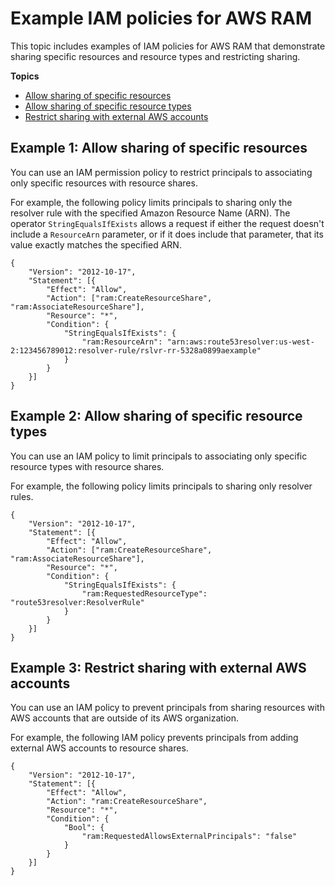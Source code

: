 # Example IAM policies for AWS RAM<a name="security-iam-policies-examples"></a>

This topic includes examples of IAM policies for AWS RAM that demonstrate sharing specific resources and resource types and restricting sharing\.

**Topics**
+ [Allow sharing of specific resources](#owner-share-specific-resources)
+ [Allow sharing of specific resource types](#owner-share-resource-types)
+ [Restrict sharing with external AWS accounts](#control-access-owner-external)

## Example 1: Allow sharing of specific resources<a name="owner-share-specific-resources"></a>

You can use an IAM permission policy to restrict principals to associating only specific resources with resource shares\.

For example, the following policy limits principals to sharing only the resolver rule with the specified Amazon Resource Name \(ARN\)\. The operator `StringEqualsIfExists` allows a request if either the request doesn't include a `ResourceArn` parameter, or if it does include that parameter, that its value exactly matches the specified ARN\.

```
{
    "Version": "2012-10-17",
    "Statement": [{
        "Effect": "Allow",
        "Action": ["ram:CreateResourceShare", "ram:AssociateResourceShare"],
        "Resource": "*",
        "Condition": {
            "StringEqualsIfExists": {
                "ram:ResourceArn": "arn:aws:route53resolver:us-west-2:123456789012:resolver-rule/rslvr-rr-5328a0899aexample"
            }
        }
    }]
}
```

## Example 2: Allow sharing of specific resource types<a name="owner-share-resource-types"></a>

You can use an IAM policy to limit principals to associating only specific resource types with resource shares\.

For example, the following policy limits principals to sharing only resolver rules\.

```
{
    "Version": "2012-10-17",
    "Statement": [{
        "Effect": "Allow",
        "Action": ["ram:CreateResourceShare", "ram:AssociateResourceShare"],
        "Resource": "*",
        "Condition": {
            "StringEqualsIfExists": {
                "ram:RequestedResourceType": "route53resolver:ResolverRule"
            }
        }
    }]
}
```

## Example 3: Restrict sharing with external AWS accounts<a name="control-access-owner-external"></a>

You can use an IAM policy to prevent principals from sharing resources with AWS accounts that are outside of its AWS organization\.

For example, the following IAM policy prevents principals from adding external AWS accounts to resource shares\.

```
{
    "Version": "2012-10-17",
    "Statement": [{
        "Effect": "Allow",
        "Action": "ram:CreateResourceShare",
        "Resource": "*",
        "Condition": {
            "Bool": {
                "ram:RequestedAllowsExternalPrincipals": "false"
            }
        }
    }]
}
```